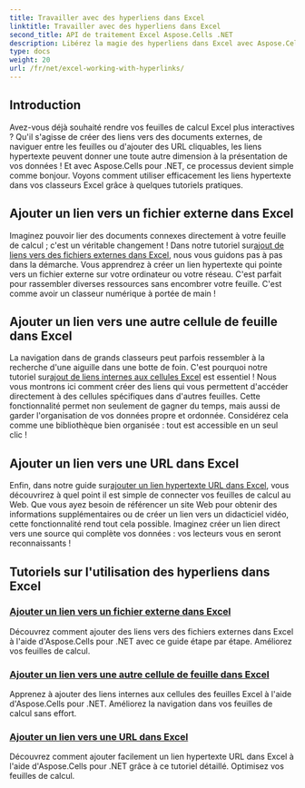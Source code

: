 ```yaml
---
title: Travailler avec des hyperliens dans Excel
linktitle: Travailler avec des hyperliens dans Excel
second_title: API de traitement Excel Aspose.Cells .NET
description: Libérez la magie des hyperliens dans Excel avec Aspose.Cells pour .NET. Découvrez à quel point il est simple d'améliorer efficacement vos feuilles de calcul.
type: docs
weight: 20
url: /fr/net/excel-working-with-hyperlinks/
---
```

## Introduction

Avez-vous déjà souhaité rendre vos feuilles de calcul Excel plus interactives ? Qu'il s'agisse de créer des liens vers des documents externes, de naviguer entre les feuilles ou d'ajouter des URL cliquables, les liens hypertexte peuvent donner une toute autre dimension à la présentation de vos données ! Et avec Aspose.Cells pour .NET, ce processus devient simple comme bonjour. Voyons comment utiliser efficacement les liens hypertexte dans vos classeurs Excel grâce à quelques tutoriels pratiques.

## Ajouter un lien vers un fichier externe dans Excel
Imaginez pouvoir lier des documents connexes directement à votre feuille de calcul ; c'est un véritable changement ! Dans notre tutoriel sur[ajout de liens vers des fichiers externes dans Excel](./add-link-to-external-file/), nous vous guidons pas à pas dans la démarche. Vous apprendrez à créer un lien hypertexte qui pointe vers un fichier externe sur votre ordinateur ou votre réseau. C'est parfait pour rassembler diverses ressources sans encombrer votre feuille. C'est comme avoir un classeur numérique à portée de main !

## Ajouter un lien vers une autre cellule de feuille dans Excel
 La navigation dans de grands classeurs peut parfois ressembler à la recherche d'une aiguille dans une botte de foin. C'est pourquoi notre tutoriel sur[ajout de liens internes aux cellules Excel](./add-link-to-other-sheet-cell/) est essentiel ! Nous vous montrons ici comment créer des liens qui vous permettent d'accéder directement à des cellules spécifiques dans d'autres feuilles. Cette fonctionnalité permet non seulement de gagner du temps, mais aussi de garder l'organisation de vos données propre et ordonnée. Considérez cela comme une bibliothèque bien organisée : tout est accessible en un seul clic !

## Ajouter un lien vers une URL dans Excel
Enfin, dans notre guide sur[ajouter un lien hypertexte URL dans Excel](./add-link-to-url/), vous découvrirez à quel point il est simple de connecter vos feuilles de calcul au Web. Que vous ayez besoin de référencer un site Web pour obtenir des informations supplémentaires ou de créer un lien vers un didacticiel vidéo, cette fonctionnalité rend tout cela possible. Imaginez créer un lien direct vers une source qui complète vos données : vos lecteurs vous en seront reconnaissants !

## Tutoriels sur l'utilisation des hyperliens dans Excel
### [Ajouter un lien vers un fichier externe dans Excel](./add-link-to-external-file/)
Découvrez comment ajouter des liens vers des fichiers externes dans Excel à l'aide d'Aspose.Cells pour .NET avec ce guide étape par étape. Améliorez vos feuilles de calcul.
### [Ajouter un lien vers une autre cellule de feuille dans Excel](./add-link-to-other-sheet-cell/)
Apprenez à ajouter des liens internes aux cellules des feuilles Excel à l'aide d'Aspose.Cells pour .NET. Améliorez la navigation dans vos feuilles de calcul sans effort.
### [Ajouter un lien vers une URL dans Excel](./add-link-to-url/)
Découvrez comment ajouter facilement un lien hypertexte URL dans Excel à l'aide d'Aspose.Cells pour .NET grâce à ce tutoriel détaillé. Optimisez vos feuilles de calcul.